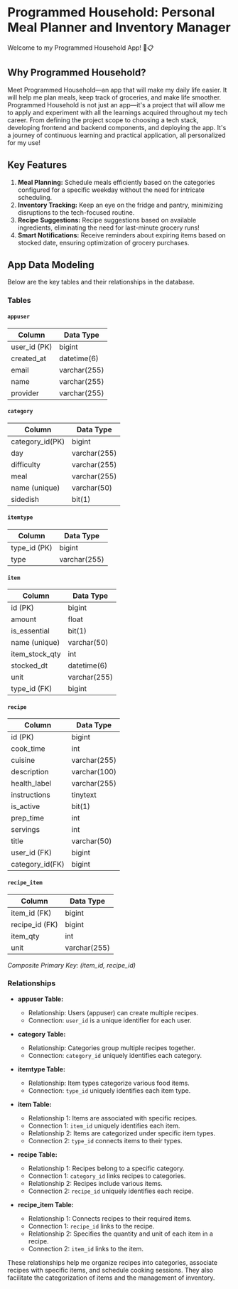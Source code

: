# Programmed Household: Personal Meal Planner and Inventory Manager

Welcome to my Programmed Household App! 🍲📋

## Why Programmed Household?

Meet Programmed Household—an app that will make my daily life easier. It will help me plan meals, keep track of groceries, and make life smoother. Programmed Household is not just an app—it's a project that will allow me to apply and experiment with all the learnings acquired throughout my tech career. From defining the project scope to choosing a tech stack, developing frontend and backend components, and deploying the app. It's a journey of continuous learning and practical application, all personalized for my use!

## Key Features

1. **Meal Planning:** Schedule meals efficiently based on the categories configured for a specific weekday without the need for intricate scheduling.
2. **Inventory Tracking:** Keep an eye on the fridge and pantry, minimizing disruptions to the tech-focused routine.
3. **Recipe Suggestions:** Recipe suggestions based on available ingredients, eliminating the need for last-minute grocery runs!
4. **Smart Notifications:** Receive reminders about expiring items based on stocked date, ensuring optimization of grocery purchases.

## App Data Modeling

Below are the key tables and their relationships in the database.

### Tables

#### `appuser`
| Column      | Data Type   |
|-------------|-------------|
| user_id (PK)| bigint      |
| created_at  | datetime(6) |
| email       | varchar(255)|
| name        | varchar(255)|
| provider    | varchar(255)|

#### `category`
| Column         | Data Type   |
|----------------|-------------|
| category_id(PK)| bigint      |
| day            | varchar(255)|
| difficulty     | varchar(255)|
| meal           | varchar(255)|
| name (unique)  | varchar(50) |
| sidedish       | bit(1)      |

#### `itemtype`
| Column      | Data Type   |
|-------------|-------------|
| type_id (PK)| bigint      |
| type        | varchar(255)|

#### `item`
| Column         | Data Type   |
|----------------|-------------|
| id (PK)        | bigint      |
| amount         | float       |
| is_essential   | bit(1)      |
| name (unique)  | varchar(50) |
| item_stock_qty | int         |
| stocked_dt     | datetime(6) |
| unit           | varchar(255)|
| type_id (FK)   | bigint      |

#### `recipe`
| Column         | Data Type   |
|----------------|-------------|
| id (PK)        | bigint      |
| cook_time      | int         |
| cuisine        | varchar(255)|
| description    | varchar(100)|
| health_label   | varchar(255)|
| instructions   | tinytext    |
| is_active      | bit(1)      |
| prep_time      | int         |
| servings       | int         |
| title          | varchar(50) |
| user_id (FK)   | bigint      |
| category_id(FK)| bigint      |

#### `recipe_item`
| Column    | Data Type   |
|-----------|-------------|
| item_id (FK)| bigint     |
| recipe_id (FK)| bigint    |
| item_qty   | int         |
| unit      | varchar(255)|

*Composite Primary Key: (item_id, recipe_id)*

### Relationships

- **appuser Table:**
    - Relationship: Users (appuser) can create multiple recipes.
    - Connection: `user_id` is a unique identifier for each user.

- **category Table:**
    - Relationship: Categories group multiple recipes together.
    - Connection: `category_id` uniquely identifies each category.

- **itemtype Table:**
    - Relationship: Item types categorize various food items.
    - Connection: `type_id` uniquely identifies each item type.

- **item Table:**
    - Relationship 1: Items are associated with specific recipes.
    - Connection 1: `item_id` uniquely identifies each item.
    - Relationship 2: Items are categorized under specific item types.
    - Connection 2: `type_id` connects items to their types.

- **recipe Table:**
    - Relationship 1: Recipes belong to a specific category.
    - Connection 1: `category_id` links recipes to categories.
    - Relationship 2: Recipes include various items.
    - Connection 2: `recipe_id` uniquely identifies each recipe.

- **recipe_item Table:**
    - Relationship 1: Connects recipes to their required items.
    - Connection 1: `recipe_id` links to the recipe.
    - Relationship 2: Specifies the quantity and unit of each item in a recipe.
    - Connection 2: `item_id` links to the item.

These relationships help me organize recipes into categories, associate recipes with specific items, and schedule cooking sessions. They also facilitate the categorization of items and the management of inventory.